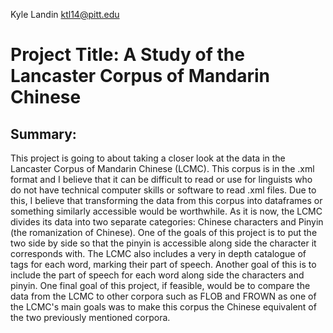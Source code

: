 Kyle Landin ktl14@pitt.edu
# Project Title: A Study of the Lancaster Corpus of Mandarin Chinese
## Summary:
This project is going to about taking a closer look at the data in the Lancaster Corpus of Mandarin Chinese (LCMC). This corpus is in the .xml format and I believe that it can be difficult to read or use for linguists who do not have technical computer skills or software to read .xml files. Due to this, I believe that transforming the data from this corpus into dataframes or something similarly accessible would be worthwhile. As it is now, the LCMC divides its data into two separate categories: Chinese characters and Pinyin (the romanization of Chinese). One of the goals of this project is to put the two side by side so that the pinyin is accessible along side the character it corresponds with. The LCMC also includes a very in depth catalogue of tags for each word, marking their part of speech. Another goal of this is to include the part of speech for each word along side the characters and pinyin. One final goal of this project, if feasible, would be to compare the data from the LCMC to other corpora such as FLOB and FROWN as one of the LCMC's main goals was to make this corpus the Chinese equivalent of the two previously mentioned corpora.
